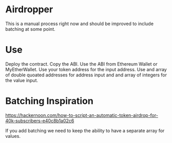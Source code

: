# Airdropper

This is a manual process right now and should be improved to include batching at some point. 

# Use

Deploy the contract. Copy the ABI. Use the ABI from Ethereum Wallet or MyEtherWallet. Use your token address for the input address. Use and array of double quoated addresses for address input and and array of integers for the value input.

# Batching Inspiration
https://hackernoon.com/how-to-script-an-automatic-token-airdrop-for-40k-subscribers-e40c8b1a02c6

If you add batching we need to keep the ability to have a separate array for values.



